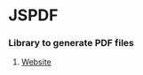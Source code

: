 # JSPDF
### Library to generate PDF files
1. [Website](http://www.sitepoint.com/generating-pdfs-from-web-pages-on-the-fly-with-jspdf)
